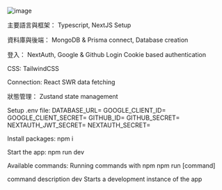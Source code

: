 ![image](https://github.com/leodder/netflix-clone/blob/main/netflix-clone.png)


主要語言與框架： Typescript, NextJS Setup

資料庫與後端： MongoDB & Prisma connect, Database creation

登入： NextAuth, Google & Github Login
Cookie based authentication

CSS: TailwindCSS

Connection: React SWR data fetching

狀態管理： Zustand state management

Setup .env file:
DATABASE_URL=
GOOGLE_CLIENT_ID=
GOOGLE_CLIENT_SECRET=
GITHUB_ID=
GITHUB_SECRET=
NEXTAUTH_JWT_SECRET=
NEXTAUTH_SECRET=

Install packages:
npm i

Start the app:
npm run dev

Available commands:
Running commands with npm npm run [command]

command	description
dev	Starts a development instance of the app
